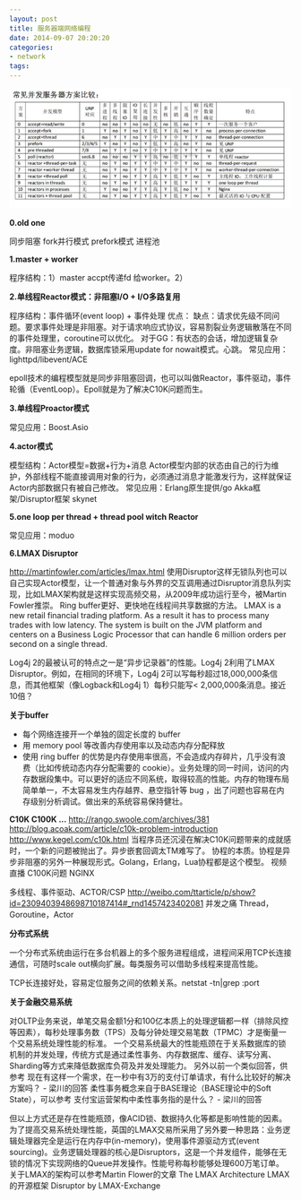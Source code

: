 ```yaml
---
layout: post
title: 服务器端网络编程
date: 2014-09-07 20:20:20
categories:
- network
tags:
---
```


![servernetwork](/images/posts/2014-09-07-servernetwork-1.jpg)

**0.old one**

同步阻塞
fork并行模式
prefork模式 进程池

**1.master + worker**

程序结构：1）master accpt传递fd 给worker。2）

**2.单线程Reactor模式：非阻塞I/O + I/O多路复用**

程序结构：事件循环(event loop) + 事件处理
优点：
缺点：请求优先级不同问题。要求事件处理是非阻塞。对于请求响应式协议，容易割裂业务逻辑散落在不同的事件处理里，coroutine可以优化。
对于GG：有状态的会话，增加逻辑复杂度。非阻塞业务逻辑，数据库锁采用update for nowait模式。心跳。
常见应用：lighttpd/libevent/ACE

epoll技术的编程模型就是同步非阻塞回调，也可以叫做Reactor，事件驱动，事件轮循（EventLoop）。Epoll就是为了解决C10K问题而生。

**3.单线程Proactor模式**

常见应用：Boost.Asio

**4.actor模式**

模型结构：Actor模型=数据+行为+消息
Actor模型内部的状态由自己的行为维护，外部线程不能直接调用对象的行为，必须通过消息才能激发行为，这样就保证Actor内部数据只有被自己修改。
常见应用：Erlang原生提供/go   Akka框架/Disruptor框架 skynet

**5.one loop per thread + thread pool witch Reactor**

常见应用：moduo

**6.LMAX Disruptor**

http://martinfowler.com/articles/lmax.html
使用Disruptor这样无锁队列也可以自己实现Actor模型，让一个普通对象与外界的交互调用通过Disruptor消息队列实现，比如LMAX架构就是这样实现高频交易，从2009年成功运行至今，被Martin Fowler推崇。
Ring buffer更好、更快地在线程间共享数据的方法。
LMAX is a new retail financial trading platform. As a result it has to process many trades with low latency. The system is built on the JVM platform and centers on a Business Logic Processor that can handle 6 million orders per second on a single thread.

Log4j 2的最被认可的特点之一是“异步记录器”的性能。Log4j 2利用了LMAX Disruptor。例如，在相同的环境下，Log4j 2可以写每秒超过18,000,000条信息，而其他框架（像Logback和Log4j 1）每秒只能写< 2,000,000条消息。接近10倍？

**关于buffer**

- 每个网络连接开一个单独的固定长度的 buffer
- 用 memory pool 等改善内存使用率以及动态内存分配释放
- 使用 ring buffer 的优势是内存使用率很高，不会造成内存碎片，几乎没有浪费（比如传统动态内存分配需要的 cookie）。业务处理的同一时间，访问的内存数据段集中。可以更好的适应不同系统，取得较高的性能。内存的物理布局简单单一，不太容易发生内存越界、悬空指针等 bug ，出了问题也容易在内存级别分析调试。做出来的系统容易保持健壮。

**C10K C100K ...**
http://rango.swoole.com/archives/381
http://blog.acoak.com/article/c10k-problem-introduction
http://www.kegel.com/c10k.html
当程序员还沉浸在解决C10K问题带来的成就感时，一个新的问题被抛出了。异步嵌套回调太TM难写了。
协程的本质。协程是异步非阻塞的另外一种展现形式。Golang，Erlang，Lua协程都是这个模型。
视频直播 C100K问题 NGINX

多线程、事件驱动、ACTOR/CSP
http://weibo.com/ttarticle/p/show?id=2309403948698710187414#_rnd1457423402081
并发之痛 Thread，Goroutine，Actor

**分布式系统**

一个分布式系统由运行在多台机器上的多个服务进程组成，进程间采用TCP长连接通信，可随时scale out横向扩展。每类服务可以借助多线程来提高性能。

TCP长连接好处，容易定位服务之间的依赖关系。netstat -tn|grep :port


**关于金融交易系统**

对OLTP业务来说，单笔交易金额1分和100亿本质上的处理逻辑都一样（排除风控等因素），每秒处理事务数（TPS）及每分钟处理交易笔数（TPMC）才是衡量一个交易系统处理性能的标准。
一个交易系统最大的性能瓶颈在于关系数据库的锁机制的并发处理，传统方式是通过柔性事务、内存数据库、缓存、读写分离、Sharding等方式来降低数据库负荷及并发处理能力。
另外以前一个类似回答，供参考
现在有这样一个需求，在一秒中有3万的支付订单请求，有什么比较好的解决方案吗？ - 梁川的回答
柔性事务概念来自于BASE理论（BASE理论中的Soft State），可以参考 支付宝运营架构中柔性事务指的是什么？ - 梁川的回答

但以上方式还是存在性能瓶颈，像ACID锁、数据持久化等都是影响性能的因素。为了提高交易系统处理性能，英国的LMAX交易所采用了另外要一种思路：业务逻辑处理器完全是运行在内存中(in-memory)，使用事件源驱动方式(event sourcing)。业务逻辑处理器的核心是Disruptors，这是一个并发组件，能够在无锁的情况下实现网络的Queue并发操作。性能号称每秒能够处理600万笔订单。
关于LMAX的架构可以参考Martin Flower的文章 The LMAX Architecture
LMAX的开源框架 Disruptor by LMAX-Exchange
